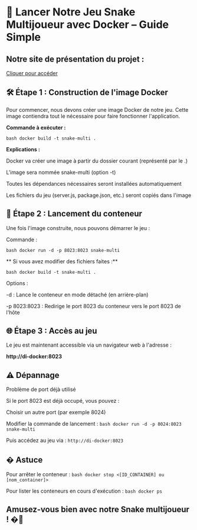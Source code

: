 # 🐍 Lancer Notre Jeu Snake Multijoueur avec Docker – Guide Simple

## Notre site de présentation du projet :
[Cliquer pour accéder](https://p4poule.github.io/docker-sae203/sae2.03)

## 🛠️ Étape 1 : Construction de l'image Docker

Pour commencer, nous devons créer une image Docker de notre jeu. Cette image contiendra tout le nécessaire pour faire fonctionner l'application.

**Commande à exécuter :**

```bash docker build -t snake-multi .```

**Explications :**

  Docker va créer une image à partir du dossier courant (représenté par le .)

  L'image sera nommée snake-multi (option -t)

  Toutes les dépendances nécessaires seront installées automatiquement

  Les fichiers du jeu (server.js, package.json, etc.) seront copiés dans l'image

## 🚀 Étape 2 : Lancement du conteneur

Une fois l'image construite, nous pouvons démarrer le jeu :

Commande :

```bash docker run -d -p 8023:8023 snake-multi ```


** Si vous avez modifier des fichiers faites :**

```bash docker build -t snake-multi . ```


Options :

  -d : Lance le conteneur en mode détaché (en arrière-plan)

  -p 8023:8023 : Redirige le port 8023 du conteneur vers le port 8023 de l'hôte

## 🌐 Étape 3 : Accès au jeu

Le jeu est maintenant accessible via un navigateur web à l'adresse :

**http://di-docker:8023**

## ⚠️ Dépannage
Problème de port déjà utilisé

Si le port 8023 est déjà occupé, vous pouvez :

  Choisir un autre port (par exemple 8024)

  Modifier la commande de lancement :
    ```bash docker run -d -p 8024:8023 snake-multi```

Puis accédez au jeu via :
  ```http://di-docker:8023```

## � Astuce

Pour arrêter le conteneur :
  ```bash docker stop <[ID_CONTAINER] ou [nom_container]>```
  
Pour lister les conteneurs en cours d'exécution :
  ```bash docker ps ```

## Amusez-vous bien avec notre Snake multijoueur ! �🐍
